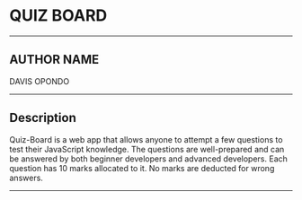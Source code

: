 # QUIZ BOARD
--------------------------------------------------------------------------
## AUTHOR NAME
DAVIS OPONDO

--------------------------------------------------------------------------
## Description
Quiz-Board is a web app that allows anyone to attempt a few questions to test their JavaScript knowledge. The questions are well-prepared and can be answered by both beginner developers and advanced developers. Each question has 10 marks allocated to it. No marks are deducted for wrong answers.

-----------------------------------------------------------------------------------------------
